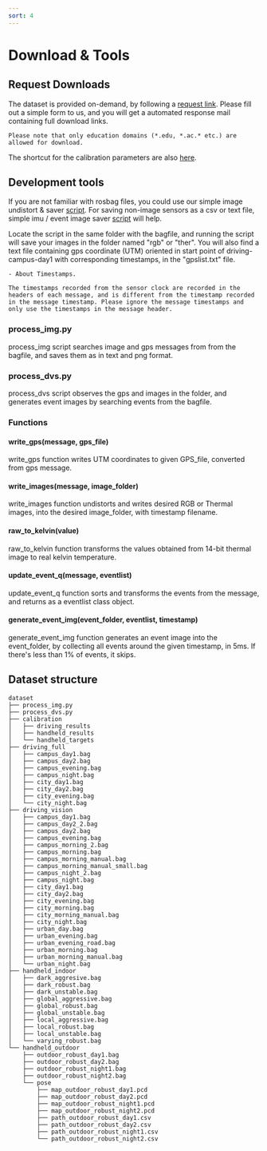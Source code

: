 ```yaml
---
sort: 4
---
```


# Download & Tools

## Request Downloads

The dataset is provided on-demand, by following a [request link](https://forms.gle/o1boKS4LL6jzCR137). Please fill out a simple form to us, and you will get a automated response mail containing full download links.

```note
Please note that only education domains (*.edu, *.ac.* etc.) are allowed for download.
```

The shortcut for the calibration parameters are also [here](https://urserver.kaist.ac.kr/publicdata/ViViD++/calibration/calibration_results.zip).


## Development tools

If you are not familiar with rosbag files, you could use our simple image undistort & saver [script](https://urserver.kaist.ac.kr/publicdata/ViViD++/process_img.py).
For saving non-image sensors as a csv or text file, simple imu / event image saver [script](https://urserver.kaist.ac.kr/publicdata/ViViD++/process_dvs.py) will help.

Locate the script in the same folder with the bagfile, and running the script will save your images in the folder named "rgb" or "ther". You will also find a text file containing
gps coordinate (UTM) oriented in start point of driving-campus-day1 with corresponding timestamps, in the "gpslist.txt" file.

```note
- About Timestamps.

The timestamps recorded from the sensor clock are recorded in the headers of each message, and is different from the timestamp recorded in the message timestamp. Please ignore the message timestamps and only use the timestamps in the message header.
```

### process_img.py
process_img script searches image and gps messages from from the bagfile, and saves them as in text and png format.

### process_dvs.py
process_dvs script observes the gps and images in the folder, and generates event images by searching events from the bagfile.

### Functions
#### write_gps(message, gps_file)
write_gps function writes UTM coordinates to given GPS_file, converted from gps message.

#### write_images(message, image_folder)
write_images function undistorts and writes desired RGB or Thermal images, into the desired image_folder, with timestamp filename.

#### raw_to_kelvin(value)
raw_to_kelvin function transforms the values obtained from 14-bit thermal image to real kelvin temperature.

#### update_event_q(message, eventlist)
update_event_q function sorts and transforms the events from the message, and returns as a eventlist class object.

#### generate_event_img(event_folder, eventlist, timestamp)
generate_event_img function generates an event image into the event_folder, by collecting all events around the given timestamp, in 5ms. If there's less than 1% of events, it skips.


## Dataset structure

```
dataset
├── process_img.py
├── process_dvs.py
├── calibration
│   ├── driving_results
│   ├── handheld_results
│   └── handheld_targets
├── driving_full
│   ├── campus_day1.bag
│   ├── campus_day2.bag
│   ├── campus_evening.bag
│   ├── campus_night.bag
│   ├── city_day1.bag
│   ├── city_day2.bag
│   ├── city_evening.bag
│   └── city_night.bag
├── driving_vision
│   ├── campus_day1.bag
│   ├── campus_day2_2.bag
│   ├── campus_day2.bag
│   ├── campus_evening.bag
│   ├── campus_morning_2.bag
│   ├── campus_morning.bag
│   ├── campus_morning_manual.bag
│   ├── campus_morning_manual_small.bag
│   ├── campus_night_2.bag
│   ├── campus_night.bag
│   ├── city_day1.bag
│   ├── city_day2.bag
│   ├── city_evening.bag
│   ├── city_morning.bag
│   ├── city_morning_manual.bag
│   ├── city_night.bag
│   ├── urban_day.bag
│   ├── urban_evening.bag
│   ├── urban_evening_road.bag
│   ├── urban_morning.bag
│   ├── urban_morning_manual.bag
│   └── urban_night.bag
├── handheld_indoor
│   ├── dark_aggresive.bag
│   ├── dark_robust.bag
│   ├── dark_unstable.bag
│   ├── global_aggressive.bag
│   ├── global_robust.bag
│   ├── global_unstable.bag
│   ├── local_aggressive.bag
│   ├── local_robust.bag
│   ├── local_unstable.bag
│   └── varying_robust.bag
└── handheld_outdoor
    ├── outdoor_robust_day1.bag
    ├── outdoor_robust_day2.bag
    ├── outdoor_robust_night1.bag
    ├── outdoor_robust_night2.bag
    └── pose
        ├── map_outdoor_robust_day1.pcd
        ├── map_outdoor_robust_day2.pcd
        ├── map_outdoor_robust_night1.pcd
        ├── map_outdoor_robust_night2.pcd
        ├── path_outdoor_robust_day1.csv
        ├── path_outdoor_robust_day2.csv
        ├── path_outdoor_robust_night1.csv
        └── path_outdoor_robust_night2.csv
```

